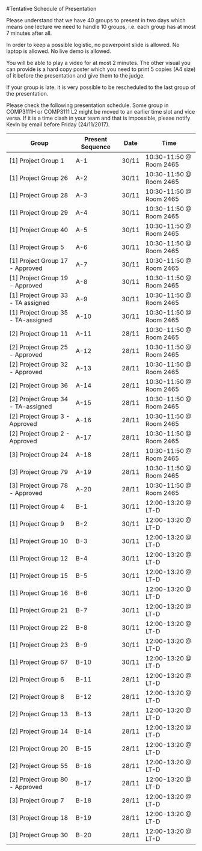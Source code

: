 #Tentative Schedule of Presentation

Please understand that we have 40 groups to present in two days which means one lecture we need to handle 10 groups, i.e. each group has at most 7 minutes after all.

In order to keep a possible logistic, no powerpoint slide is allowed. No laptop is allowed. No live demo is allowed.

You will be able to play a video for at most 2 minutes. The other visual you can provide is a hard copy poster which you need to print 5 copies (A4 size) of it before the presentation and give them to the judge.

If your group is late, it is very possible to be rescheduled to the last group of the presentation. 

Please check the following presentation schedule. Some group in COMP3111H or COMP3111 L2 might be moved to an earlier time slot and vice versa. If it is a time clash in your team and that is impossible, please notify Kevin by email before Friday (24/11/2017).



Group | Present Sequence | Date | Time
--- | --- | --- | ---
[1] Project Group 1 | A-1 | 30/11 | 10:30-11:50 @ Room 2465
[1] Project Group 26 | A-2 | 30/11 | 10:30-11:50 @ Room 2465
[1] Project Group 28 | A-3 | 30/11 | 10:30-11:50 @ Room 2465
[1] Project Group 29 | A-4 | 30/11 | 10:30-11:50 @ Room 2465
[1] Project Group 40 | A-5 | 30/11 | 10:30-11:50 @ Room 2465
[1] Project Group 5 | A-6 | 30/11 | 10:30-11:50 @ Room 2465
[1] Project Group 17 - Approved | A-7 | 30/11 | 10:30-11:50 @ Room 2465
[1] Project Group 19 - Approved | A-8 | 30/11 | 10:30-11:50 @ Room 2465
[1] Project Group 33 - TA assigned | A-9 | 30/11 | 10:30-11:50 @ Room 2465
[1] Project Group 35 - TA-assigned | A-10 | 30/11 | 10:30-11:50 @ Room 2465
[2] Project Group 11 | A-11 | 28/11 | 10:30-11:50 @ Room 2465
[2] Project Group 25 - Approved | A-12 | 28/11 | 10:30-11:50 @ Room 2465
[2] Project Group 32 - Approved | A-13 | 28/11 | 10:30-11:50 @ Room 2465
[2] Project Group 36 | A-14 | 28/11 | 10:30-11:50 @ Room 2465
[2] Project Group 34 - TA-assigned | A-15 | 28/11 | 10:30-11:50 @ Room 2465
[2] Project Group 3 - Approved | A-16 | 28/11 | 10:30-11:50 @ Room 2465
[2] Project Group 2 - Approved | A-17 | 28/11 | 10:30-11:50 @ Room 2465
[3] Project Group 24 | A-18 | 28/11 | 10:30-11:50 @ Room 2465
[3] Project Group 79 | A-19 | 28/11 | 10:30-11:50 @ Room 2465
[3] Project Group 78 - Approved | A-20 | 28/11 | 10:30-11:50 @ Room 2465
[1] Project Group 4 | B-1 | 30/11 | 12:00-13:20 @ LT-D
[1] Project Group 9 | B-2 | 30/11 | 12:00-13:20 @ LT-D
[1] Project Group 10 | B-3 | 30/11 | 12:00-13:20 @ LT-D
[1] Project Group 12 | B-4 | 30/11 | 12:00-13:20 @ LT-D
[1] Project Group 15 | B-5 | 30/11 | 12:00-13:20 @ LT-D
[1] Project Group 16 | B-6 | 30/11 | 12:00-13:20 @ LT-D
[1] Project Group 21 | B-7 | 30/11 | 12:00-13:20 @ LT-D
[1] Project Group 22 | B-8 | 30/11 | 12:00-13:20 @ LT-D
[1] Project Group 23 | B-9 | 30/11 | 12:00-13:20 @ LT-D
[1] Project Group 67 | B-10 | 30/11 | 12:00-13:20 @ LT-D
[2] Project Group 6 | B-11 | 28/11 | 12:00-13:20 @ LT-D
[2] Project Group 8 | B-12 | 28/11 | 12:00-13:20 @ LT-D
[2] Project Group 13 | B-13 | 28/11 | 12:00-13:20 @ LT-D
[2] Project Group 14 | B-14 | 28/11 | 12:00-13:20 @ LT-D
[2] Project Group 20 | B-15 | 28/11 | 12:00-13:20 @ LT-D
[2] Project Group 55 | B-16 | 28/11 | 12:00-13:20 @ LT-D
[2] Project Group 80 - Approved | B-17 | 28/11 | 12:00-13:20 @ LT-D
[3] Project Group 7 | B-18 | 28/11 | 12:00-13:20 @ LT-D
[3] Project Group 18 | B-19 | 28/11 | 12:00-13:20 @ LT-D
[3] Project Group 30 | B-20 | 28/11 | 12:00-13:20 @ LT-D
